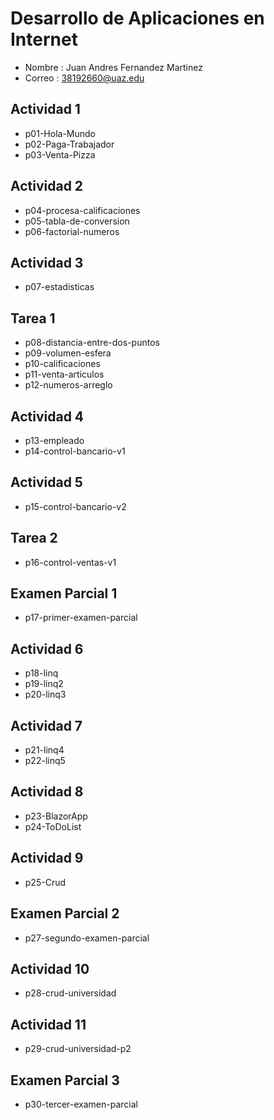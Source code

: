# Desarrollo de Aplicaciones en Internet

- Nombre : Juan Andres Fernandez Martinez
- Correo : 38192660@uaz.edu

## Actividad 1
- p01-Hola-Mundo
- p02-Paga-Trabajador
- p03-Venta-Pizza

## Actividad 2
- p04-procesa-calificaciones
- p05-tabla-de-conversion
- p06-factorial-numeros

## Actividad 3
- p07-estadisticas

## Tarea 1

- p08-distancia-entre-dos-puntos
- p09-volumen-esfera
- p10-calificaciones
- p11-venta-articulos
- p12-numeros-arreglo

## Actividad 4

- p13-empleado
- p14-control-bancario-v1

## Actividad 5

- p15-control-bancario-v2

## Tarea 2

- p16-control-ventas-v1

## Examen Parcial 1

- p17-primer-examen-parcial

## Actividad 6

- p18-linq
- p19-linq2
- p20-linq3

## Actividad 7

- p21-linq4
- p22-linq5

## Actividad 8

- p23-BlazorApp
- p24-ToDoList


## Actividad 9

- p25-Crud

## Examen Parcial 2

- p27-segundo-examen-parcial

## Actividad 10

- p28-crud-universidad

## Actividad 11

- p29-crud-universidad-p2

## Examen Parcial 3

- p30-tercer-examen-parcial

